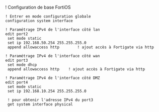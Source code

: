! Configuration de base FortiOS

	! Entrer en mode configuration globale
	configuration system interface

	! Paramétrage IPv4 de l'interface côté lan
	edit port2		
	 set mode static			
	 set ip 192.168.50.254 255.255.255.0
	 append allowaccess http		! ajout accès à Fortigate via http

	! Paramétrage IPv4 de l'interface côté wan
	edit port3
	 set mode dhcp
	 append allowaccess http	! ajout accès à Fortigate via http

	! Paramétrage IPv4 de l'interface côté DMZ
	edit port4		
	 set mode static			
	 set ip 192.168.10.254 255.255.255.0

	 ! pour obtenir l'adresse IPv4 du port3
	 get system interface physical
